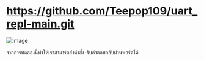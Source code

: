 # https://github.com/Teepop109/uart_repl-main.git

![image](https://github.com/user-attachments/assets/0579fca4-97a8-4b33-b7d8-141c75eeb827)

จากการทดลองนี้ทำให้เราสามารถส่งคำสั่ง-รับค่าตอบกลับผ่านพอร์ตได้
